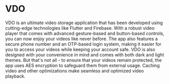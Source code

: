 # VDO

VDO is an ultimate video storage application that has been developed using cutting-edge technologies like Flutter and Firebase. With a robust video player that comes with advanced gesture-based and button-based controls, you can now enjoy your videos like never before. The app also features a secure phone number and an OTP-based login system, making it easier for you to access your videos while keeping your account safe. VDO is also designed with your convenience in mind and comes with both dark and light themes. But that's not all - to ensure that your videos remain protected, the app uses AES encryption to safeguard them from external usage. Caching video and other optimizations make seamless and optimized video playback.
